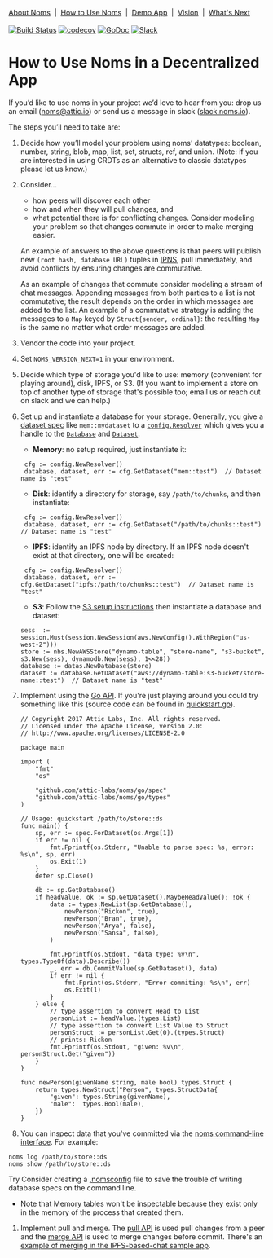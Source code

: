 [About Noms](about-noms.md)&nbsp; | &nbsp;[How to Use Noms](how-to-use-noms.md)&nbsp; | &nbsp;[Demo App](demo-app.md)&nbsp; | &nbsp;[Vision](vision.md)&nbsp; | &nbsp;[What's Next](whats-next.md)
<br><br>
[![Build Status](http://jenkins3.noms.io/buildStatus/icon?job=NomsMasterBuilder)](http://jenkins3.noms.io/job/NomsMasterBuilder/)
[![codecov](https://codecov.io/gh/attic-labs/noms/branch/master/graph/badge.svg)](https://codecov.io/gh/attic-labs/noms)
[![GoDoc](https://godoc.org/github.com/attic-labs/noms?status.svg)](https://godoc.org/github.com/attic-labs/noms)
[![Slack](http://slack.noms.io/badge.svg)](http://slack.noms.io)

# How to Use Noms in a Decentralized App

If you’d like to use noms in your project we’d love to hear from you:
drop us an email ([noms@attic.io](mailto:noms@attic.io)) or send us a
message in slack ([slack.noms.io](http://slack.noms.io)).

The steps you’ll need to take are:

1. Decide how you’ll model your problem using noms’ datatypes: boolean,
  number, string, blob, map, list, set, structs, ref, and
  union. (Note: if you are interested in using CRDTs as an alternative
  to classic datatypes please let us know.)
1. Consider...
    * how peers will discover each other
    * how and when they will pull changes, and 
    * what potential there is for conflicting changes. Consider modeling
    your problem so that changes commute in order to make merging
    easier.  
    
   An example of answers to the above questions is that peers will publish new `(root hash, database URL)` tuples in
    [IPNS](https://github.com/ipfs/examples/tree/master/examples/ipns), pull immediately, and avoid conflicts by ensuring changes are commutative.
    
   As an example of changes that commute consider modeling a stream
    of chat messages. Appending messages from both parties to a list
    is not commutative; the result depends on the order in which
    messages are added to the list. An example of a commutative
    strategy is adding the messages to a `Map` keyed by
    `Struct{sender, ordinal}`: the resulting `Map` is the same no
    matter what order messages are added.

1. Vendor the code into your project. 
1. Set `NOMS_VERSION_NEXT=1` in your environment.
1. Decide which type of storage you'd like to use: memory (convenient for playing around), disk, IPFS, or S3. (If you want to implement a store on top of another type of storage that's possible too; email us or reach out on slack and we can help.)
1. Set up and instantiate a database for your storage. Generally, you give a [dataset spec](https://github.com/attic-labs/noms/blob/master/doc/spelling.md) like `mem::mydataset` to a [`config.Resolver`](https://github.com/attic-labs/noms/blob/master/go/config/resolver.go) which gives you a handle to the [`Database`](https://github.com/attic-labs/noms/blob/master/go/datas/database.go) and [`Dataset`](https://github.com/attic-labs/noms/blob/master/go/datas/dataset.go).
   * **Memory**: no setup required, just instantiate it:
   ```
    cfg := config.NewResolver()
    database, dataset, err := cfg.GetDataset("mem::test")  // Dataset name is "test"
   ```
   * **Disk**: identify a directory for storage, say `/path/to/chunks`, and then instantiate:
   ```
    cfg := config.NewResolver()
    database, dataset, err := cfg.GetDataset("/path/to/chunks::test")  // Dataset name is "test"
   ```
   * **IPFS**: identify an IPFS node by directory. If an IPFS node doesn't exist at that directory, one will be created:
   ```
    cfg := config.NewResolver()
    database, dataset, err := cfg.GetDataset("ipfs:/path/to/chunks::test")  // Dataset name is "test"
   ```
   * **S3**: Follow the [S3 setup instructions](https://github.com/attic-labs/noms/blob/master/go/nbs/NBS-on-AWS.md) then instantiate a database and dataset:
    ```
    sess  := session.Must(session.NewSession(aws.NewConfig().WithRegion("us-west-2")))
    store := nbs.NewAWSStore("dynamo-table", "store-name", "s3-bucket", s3.New(sess), dynamodb.New(sess), 1<<28))
    database := datas.NewDatabase(store)
    dataset := database.GetDataset("aws://dynamo-table:s3-bucket/store-name::test")  // Dataset name is "test"
    ```
1. Implement using the [Go API](../go-tour.md). If you're just playing around you could try something like this (source code can be found in [quickstart.go](https://github.com/attic-labs/noms/blob/master/samples/go/quickstart/quickstart.go)).
    ```
    // Copyright 2017 Attic Labs, Inc. All rights reserved.
    // Licensed under the Apache License, version 2.0:
    // http://www.apache.org/licenses/LICENSE-2.0
    
    package main
    
    import (
        "fmt"
        "os"
    
        "github.com/attic-labs/noms/go/spec"
        "github.com/attic-labs/noms/go/types"
    )
    
    // Usage: quickstart /path/to/store::ds
    func main() {
        sp, err := spec.ForDataset(os.Args[1])
        if err != nil {
            fmt.Fprintf(os.Stderr, "Unable to parse spec: %s, error: %s\n", sp, err)
            os.Exit(1)
        }
        defer sp.Close()
    
        db := sp.GetDatabase()
        if headValue, ok := sp.GetDataset().MaybeHeadValue(); !ok {
            data := types.NewList(sp.GetDatabase(),
                newPerson("Rickon", true),
                newPerson("Bran", true),
                newPerson("Arya", false),
                newPerson("Sansa", false),
            )
    
            fmt.Fprintf(os.Stdout, "data type: %v\n", types.TypeOf(data).Describe())
            _, err = db.CommitValue(sp.GetDataset(), data)
            if err != nil {
                fmt.Fprint(os.Stderr, "Error commiting: %s\n", err)
                os.Exit(1)
            }
        } else {
            // type assertion to convert Head to List
            personList := headValue.(types.List)
            // type assertion to convert List Value to Struct
            personStruct := personList.Get(0).(types.Struct)
            // prints: Rickon
            fmt.Fprintf(os.Stdout, "given: %v\n", personStruct.Get("given"))
        }
    }
    
    func newPerson(givenName string, male bool) types.Struct {
        return types.NewStruct("Person", types.StructData{
            "given": types.String(givenName),
            "male":  types.Bool(male),
        })
    }
    ```
1. You can inspect data that you've committed via the [noms command-line interface](https://github.com/attic-labs/noms/blob/master/doc/cli-tour.md). For example:
  ```
  noms log /path/to/store::ds
  noms show /path/to/store::ds
  ```
  Try Consider creating a [.nomsconfig](https://github.com/attic-labs/noms/blob/master/samples/cli/nomsconfig/README.md) file to save the trouble of writing database specs on the command line.
   * Note that Memory tables won't be inspectable because they exist only in the memory of the process that created them. 
1. Implement pull and merge. The [pull API](../../go/datas/pull.go) is used pull changes from a peer and the [merge API](../../go/merge/) is used to merge changes before commit. There's an [example of merging in the IPFS-based-chat sample
    app](https://github.com/attic-labs/noms/blob/master/samples/go/ipfs-chat/pubsub.go). 
